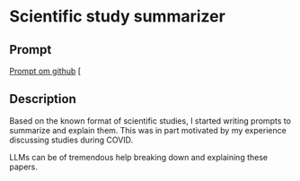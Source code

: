 # Scientific study summarizer

## Prompt
[Prompt om github](https://github.com/zielperson/AI-whispers/edit/master/Scientific%20study%20summarizer/system.md)
[

## Description
Based on the known format of scientific studies, I started writing prompts to summarize and explain them.
This was in part motivated by my experience discussing studies during COVID.

LLMs can be of tremendous help breaking down and explaining these papers.

